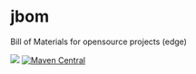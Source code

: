 # jbom
Bill of Materials for opensource projects (edge)

[![](https://travis-ci.org/IsmailMarmoush/jbom.svg?branch=master)](https://travis-ci.org/IsmailMarmoush/jbom?branch=master)
[![Maven Central](https://maven-badges.herokuapp.com/maven-central/com.marmoush/jbom/badge.svg?style=flat-square)](https://maven-badges.herokuapp.com/maven-central/com.marmoush/jbom/)

